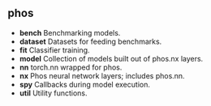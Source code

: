 ## phos

* **bench** Benchmarking models.
* **dataset** Datasets for feeding benchmarks.
* **fit** Classifier training.
* **model** Collection of models built out of phos.nx layers.
* **nn** torch.nn wrapped for phos.
* **nx** Phos neural network layers; includes phos.nn.
* **spy** Callbacks during model execution.
* **util** Utility functions.
